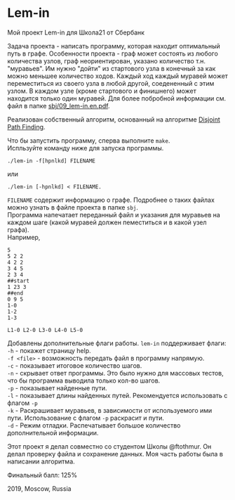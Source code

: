 # Lem-in
Мой проект Lem-in для Школа21 от Сбербанк

Задача проекта - написать программу, которая находит оптимальный путь в графе. Особенности проекта - граф может состоять из любого количества узлов, граф неориентирован, указано количество т.н. "муравьев". Им нужно "дойти" из стартового узла в конечный за как можно меньшее количество ходов. Каждый ход каждый муравей может переместиться из своего узла в любой другой, соедененный с этим узлом. В каждом узле (кроме стартового и финишнего) может находится только один муравей. Для более побробной информации см. файл в папке [sbj/09_lem-in.en.pdf](sbj/09_lem-in.en.pdf).

Реализован собственный алгоритм, основанный на алгоритме [Disjoint Path Finding](http://www.macfreek.nl/memory/Disjoint_Path_Finding).

Что бы запустить программу, сперва выполните `make`.    
Испльзуйте команду ниже для запуска программы.    
```
./lem-in -f[hpnlkd] FILENAME
```
или
```
./lem-in [-hpnlkd] < FILENAME.
```
`FILENAME` содержит информацию о графе. Подробнее о таких файлах можно узнать в файле проекта в папке `sbj`.    
Программа напечатает переданный файл и указания для муравьев на каждом шаге (какой муравей должен пеместиться и в какой узел графа).    
Например,
```
5
5 2 2
4 2 2
3 4 5
2 3 4
##start
1 23 3
##end
0 9 5
1-0
1-2
1-3

L1-0 L2-0 L3-0 L4-0 L5-0
```

Добавлены дополнительные флаги работы. `lem-in` поддерживает флаги:    
`-h` - покажет страницу help.    
`-f <file>` - возможность передать файл в программу напрямую.    
`-c` - показывает итоговое количество шагов.    
`-n` - скрывает ответ программы. Это было нужно для массовых тестов, что бы программа выводила только кол-во шагов.    
`-p` - показывает найденные пути.    
`-l` - показывает длины найденных путей. Рекомендуется использовать с флагом `-p`    
`-k` - Раскрашивает муравьев, в зависимости от используемого ими пути. Использование с флагом `-p` раскрасит и пути.    
`-d` - Режим отладки. Распечатывает большое количество дополнительной информации.    

Этот проект я делал совместно со студентом Школы @ftothmur. Он делал проверку файла и сохранение данных. Моя часть работы была в написании алгоритма.

Финальный балл: 125%

2019, Moscow, Russia

